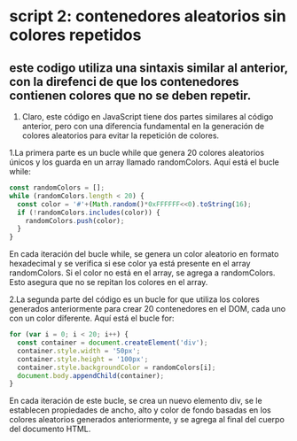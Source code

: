# script 2: contenedores aleatorios sin colores repetidos

## este codigo utiliza una sintaxis similar al anterior, con la direfenci de que los contenedores contienen colores que no se deben repetir.

1. Claro, este código en JavaScript tiene dos partes similares al código anterior, pero con una diferencia fundamental en la generación de colores aleatorios para evitar la repetición de colores.

1.La primera parte es un bucle while que genera 20 colores aleatorios únicos y los guarda en un array llamado randomColors. Aquí está el bucle while:
```javascript
const randomColors = [];
while (randomColors.length < 20) {
  const color = '#'+(Math.random()*0xFFFFFF<<0).toString(16);
  if (!randomColors.includes(color)) {
    randomColors.push(color);
  }
}
```
En cada iteración del bucle while, se genera un color aleatorio en formato hexadecimal y se verifica si ese color ya está presente en el array randomColors. Si el color no está en el array, se agrega a randomColors. Esto asegura que no se repitan los colores en el array.

2.La segunda parte del código es un bucle for que utiliza los colores generados anteriormente para crear 20 contenedores en el DOM, cada uno con un color diferente. Aquí está el bucle for:
```javascript
for (var i = 0; i < 20; i++) {
  const container = document.createElement('div');
  container.style.width = '50px';
  container.style.height = '100px';
  container.style.backgroundColor = randomColors[i];
  document.body.appendChild(container);
}
```
En cada iteración de este bucle, se crea un nuevo elemento div, se le establecen propiedades de ancho, alto y color de fondo basadas en los colores aleatorios generados anteriormente, y se agrega al final del cuerpo del documento HTML.